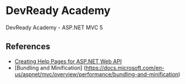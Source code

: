 ﻿# DevReady Academy
DevReady Academy - ASP.NET MVC 5

## References
* [Creating Help Pages for ASP.NET Web API](https://docs.microsoft.com/en-us/aspnet/web-api/overview/getting-started-with-aspnet-web-api/creating-api-help-pages)
* [Bundling and Minification] (https://docs.microsoft.com/en-us/aspnet/mvc/overview/performance/bundling-and-minification)
